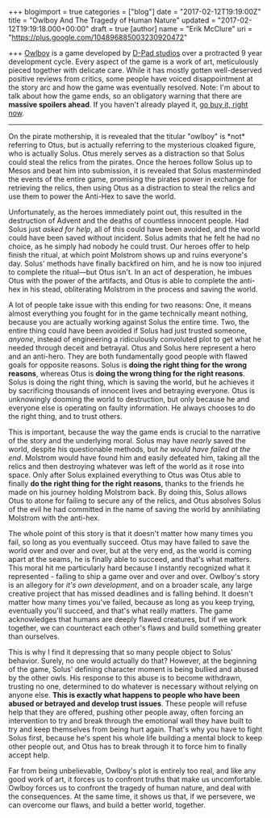 +++
blogimport = true
categories = ["blog"]
date = "2017-02-12T19:19:00Z"
title = "Owlboy And The Tragedy of Human Nature"
updated = "2017-02-12T19:19:18.000+00:00"
draft = true
[author]
name = "Erik McClure"
uri = "https://plus.google.com/104896885003230920472"

+++
[Owlboy](http://www.owlboygame.com/) is a game developed by [D-Pad studios](http://www.dpadstudio.com/) over a protracted 9 year development cycle. Every aspect of the game is a work of art, meticulously pieced together with delicate care. While it has mostly gotten well-deserved positive reviews from critics, some people have voiced disappointment at the story arc and how the game was eventually resolved. Note: I'm about to talk about how the game ends, so an obligatory warning that there are **massive spoilers ahead**. If you haven't already played it, [go buy it, right now](http://store.steampowered.com/app/115800/).

<hr>
On the pirate mothership, it is revealed that the titular "owlboy" is *not* referring to Otus, but is actually referring to the mysterious cloaked figure, who is actually Solus. Otus merely serves as a distraction so that Solus could steal the relics from the pirates. Once the heroes follow Solus up to Mesos and beat him into submission, it is revealed that Solus masterminded the events of the entire game, promising the pirates power in exchange for retrieving the relics, then using Otus as a distraction to steal the relics and use them to power the Anti-Hex to save the world. 

Unfortunately, as the heroes immediately point out, this resulted in the destruction of Advent and the deaths of countless innocent people. Had Solus just *asked for help*, all of this could have been avoided, and the world could have been saved without incident. Solus admits that he felt he had no choice, as he simply had nobody he could trust. Our heroes offer to help finish the ritual, at which point Molstrom shows up and ruins everyone's day. Solus' methods have finally backfired on him, and he is now too injured to complete the ritual&mdash;but Otus isn't. In an act of desperation, he imbues Otus with the power of the artifacts, and Otus is able to complete the anti-hex in his stead, obliterating Molstrom in the process and saving the world.

A lot of people take issue with this ending for two reasons: One, it means almost everything you fought for in the game technically meant nothing, because you are actually working against Solus the entire time. Two, the entire thing could have been avoided if Solus had just trusted someone, *anyone*, instead of engineering a ridiculously convoluted plot to get what he needed through deceit and betrayal. Otus and Solus here represent a hero and an anti-hero. They are both fundamentally good people with flawed goals for opposite reasons. Solus is **doing the right thing for the wrong reasons**, whereas Otus is **doing the wrong thing for the right reasons**. Solus is doing the right thing, which is saving the world, but he achieves it by sacrificing thousands of innocent lives and betraying everyone. Otus is unknowingly dooming the world to destruction, but only because he and everyone else is operating on faulty information. He always chooses to do the right thing, and to trust others.

This is important, because the way the game ends is crucial to the narrative of the story and the underlying moral. Solus may have *nearly* saved the world, despite his questionable methods, but *he would have failed at the end*. Molstrom would have found him and easily defeated him, taking all the relics and then destroying whatever was left of the world as it rose into space. Only after Solus explained everything to Otus was Otus able to finally **do the right thing for the right reasons**, thanks to the friends he made on his journey holding Molstrom back. By doing this, Solus allows Otus to atone for failing to secure any of the relics, and Otus absolves Solus of the evil he had committed in the name of saving the world by annihilating Molstrom with the anti-hex.

The whole point of this story is that it doesn't matter how many times you fail, so long as you eventually succeed. Otus may have failed to save the world over and over and over, but at the very end, as the world is coming apart at the seams, he is finally able to succeed, and that's what matters. This moral hit me particularly hard because I instantly recognized what it represented - failing to ship a game over and over and over. Owlboy's story is an allegory for *it's own development*, and on a broader scale, any large creative project that has missed deadlines and is falling behind. It doesn't matter how many times you've failed, because as long as you keep trying, eventually you'll succeed, and that's what really matters. The game acknowledges that humans are deeply flawed creatures, but if we work together, we can counteract each other's flaws and build something greater than ourselves.

This is why I find it depressing that so many people object to Solus' behavior. Surely, no one would actually do that? However, at the beginning of the game, Solus' defining character moment is being bullied and abused by the other owls. His response to this abuse is to become withdrawn, trusting no one, determined to do whatever is necessary without relying on anyone else. **This is exactly what happens to people who have been abused or betrayed and develop trust issues**. These people will refuse help that they are offered, pushing other people away, often forcing an intervention to try and break through the emotional wall they have built to try and keep themselves from being hurt again. That's why you have to fight Solus first, because he's spent his whole life building a mental block to keep other people out, and Otus has to break through it to force him to finally accept help.

Far from being unbelievable, Owlboy's plot is entirely too real, and like any good work of art, it forces us to confront truths that make us uncomfortable. Owlboy forces us to confront the tragedy of human nature, and deal with the consequences. At the same time, it shows us that, if we persevere, we can overcome our flaws, and build a better world, together.
